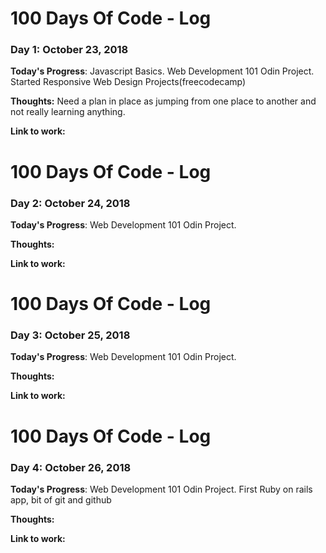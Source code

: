 # 100 Days Of Code - Log

### Day 1: October 23, 2018

**Today's Progress**: Javascript Basics. Web Development 101 Odin Project. Started Responsive Web Design Projects(freecodecamp)

**Thoughts:** Need a plan in place as jumping from one place to another and not really learning anything.

**Link to work:** 


# 100 Days Of Code - Log

### Day 2: October 24, 2018

**Today's Progress**: Web Development 101 Odin Project. 

**Thoughts:** 

**Link to work:** 


# 100 Days Of Code - Log

### Day 3: October 25, 2018

**Today's Progress**: Web Development 101 Odin Project. 

**Thoughts:** 

**Link to work:** 


# 100 Days Of Code - Log

### Day 4: October 26, 2018

**Today's Progress**: Web Development 101 Odin Project. First Ruby on rails app, bit of git and github 

**Thoughts:** 

**Link to work:** 
